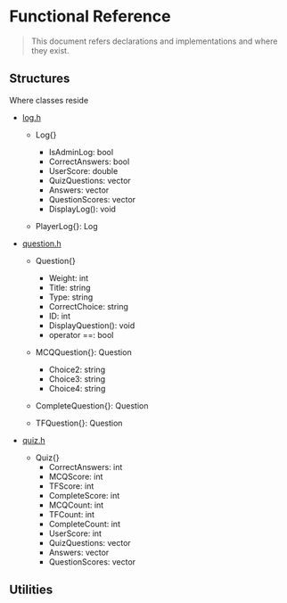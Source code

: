 # Functional Reference
> This document refers declarations and implementations and where they exist.

## Structures
Where classes reside
- [log.h](/structures/log.h)
  - Log{}
    - IsAdminLog: bool
    - CorrectAnswers: bool
    - UserScore: double
    - QuizQuestions: vector<Question>
    - Answers: vector<string>
    - QuestionScores: vector<double>
    - DisplayLog(): void
  
  - PlayerLog{}: Log

- [question.h](/structures/question.h)
  - Question{}
    - Weight: int
    - Title: string
    - Type: string
    - CorrectChoice: string
    - ID: int
    - DisplayQuestion(): void
    - operator ==: bool
  
  - MCQQuestion{}: Question
    - Choice2: string
    - Choice3: string
    - Choice4: string
  
  - CompleteQuestion{}: Question
  
  - TFQuestion{}: Question

- [quiz.h](/structures/quiz.h)
  - Quiz{}
    - CorrectAnswers: int
    - MCQScore: int
    - TFScore: int
    - CompleteScore: int
    - MCQCount: int
    - TFCount: int
    - CompleteCount: int
    - UserScore: int
    - QuizQuestions: vector<Question>
    - Answers: vector<string>
    - QuestionScores: vector<double>
    



## Utilities
